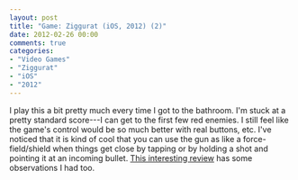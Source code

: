 ```yaml
---
layout: post
title: "Game: Ziggurat (iOS, 2012) (2)"
date: 2012-02-26 00:00
comments: true
categories:
- "Video Games"
- "Ziggurat"
- "iOS"
- "2012"
---
```


I play this a bit pretty much every time I got to the
bathroom. I'm stuck at a pretty standard score---I can get to the
first few red enemies. I still feel like the game's control would
be so much better with real buttons, etc. I've noticed that it is
kind of cool that you can use the gun as like a force-field/shield
when things get close by tapping or by holding a shot and pointing
it at an incoming bullet. [This interesting review](http://insertcredit.com/2012/02/26/how-to-not-suck-at-ziggurat/) has some
observations I had too.
